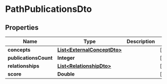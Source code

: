
# PathPublicationsDto

## Properties
Name | Type | Description | Notes
------------ | ------------- | ------------- | -------------
**concepts** | [**List&lt;ExternalConceptDto&gt;**](ExternalConceptDto.md) |  |  [optional]
**publicationsCount** | **Integer** |  |  [optional]
**relationships** | [**List&lt;RelationshipDto&gt;**](RelationshipDto.md) |  |  [optional]
**score** | **Double** |  |  [optional]



